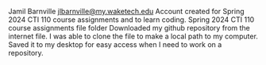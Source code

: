 Jamil Barnville jlbarnville@my.waketech.edu
Account created for Spring 2024 CTI 110 course assignments and to learn coding.
Spring 2024 CTI 110 course assignments file folder
Downloaded my github repository from the internet file. I was able to clone the file to make a local path to my computer. Saved it to my desktop for easy access when I need to work on a repository.
